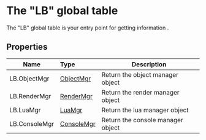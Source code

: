 # The "LB" global table
The "LB" global table is your entry point for getting information .


## Properties
| Name               | Type                        | Description                                              |
| ------------------ | :-------------------------- | -------------------------------------------------------- |
| LB.ObjectMgr       | [ObjectMgr](ObjectMgr.md)   | Return the object manager object                         |
| LB.RenderMgr       | [RenderMgr](RenderMgr.md)   | Return the render manager object                         |
| LB.LuaMgr          | [LuaMgr](LuaMgr.md)         | Return the lua manager object                            |
| LB.ConsoleMgr      | [ConsoleMgr](ConsoleMgr.md) | Return the console manager object                        |